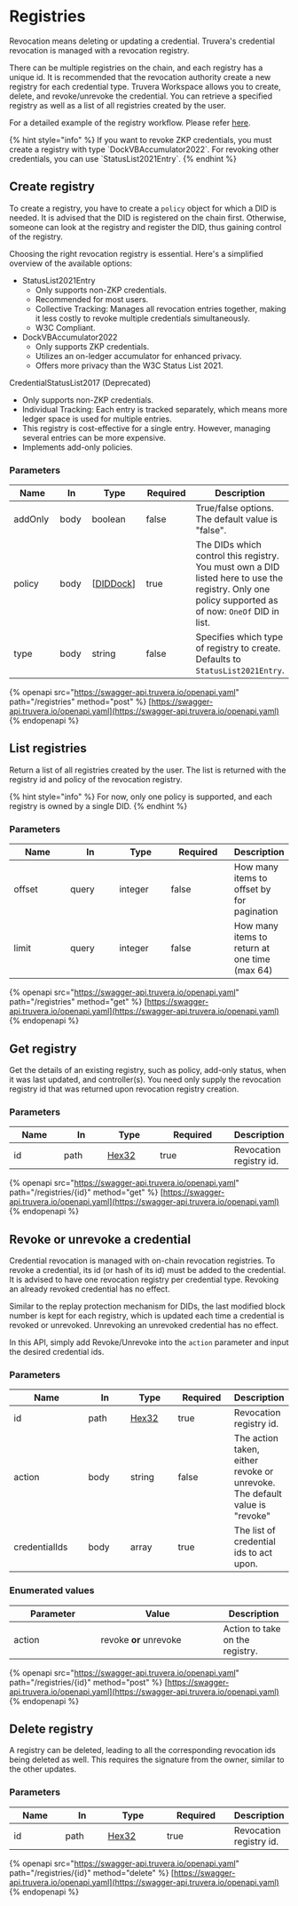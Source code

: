 # Registries

Revocation means deleting or updating a credential. Truvera's credential revocation is managed with a revocation registry.

There can be multiple registries on the chain, and each registry has a unique id. It is recommended that the revocation authority create a new registry for each credential type. Truvera Workspace allows you to create, delete, and revoke/unrevoke the credential. You can retrieve a specified registry as well as a list of all registries created by the user.

For a detailed example of the registry workflow. Please refer [here](https://github.com/docknetwork/dock-api-js/blob/main/workflows/registryFlow.js).

{% hint style="info" %}
If you want to revoke ZKP credentials, you must create a registry with type \`DockVBAccumulator2022\`. For revoking other credentials, you can use \`StatusList2021Entry\`.
{% endhint %}

## Create registry

To create a registry, you have to create a `policy` object for which a DID is needed. It is advised that the DID is registered on the chain first. Otherwise, someone can look at the registry and register the DID, thus gaining control of the registry.

Choosing the right revocation registry is essential. Here's a simplified overview of the available options:

* StatusList2021Entry
  * Only supports non-ZKP credentials.
  * Recommended for most users.
  * Collective Tracking: Manages all revocation entries together, making it less costly to revoke multiple credentials simultaneously.
  * W3C Compliant.
* DockVBAccumulator2022
  * Only supports ZKP credentials.
  * Utilizes an on-ledger accumulator for enhanced privacy.
  * Offers more privacy than the W3C Status List 2021.

CredentialStatusList2017 (Deprecated)

* Only supports non-ZKP credentials.
* Individual Tracking: Each entry is tracked separately, which means more ledger space is used for multiple entries.
* This registry is cost-effective for a single entry. However, managing several entries can be more expensive.
* Implements add-only policies.

### Parameters <a href="#create-registry-parameters" id="create-registry-parameters"></a>

<table data-full-width="false"><thead><tr><th width="119">Name</th><th width="82">In</th><th width="118">Type</th><th width="117">Required</th><th>Description</th></tr></thead><tbody><tr><td>addOnly</td><td>body</td><td>boolean</td><td>false</td><td>True/false options. The default value is "false".</td></tr><tr><td>policy</td><td>body</td><td>[<a href="../developer-documentation/dock-api/index.html.md#schemadiddock">DIDDock</a>]</td><td>true</td><td>The DIDs which control this registry. You must own a DID listed here to use the registry. Only one policy supported as of now: <code>OneOf</code> DID in list.</td></tr><tr><td>type</td><td>body</td><td>string</td><td>false</td><td>Specifies which type of registry to create. Defaults to <code>StatusList2021Entry</code>.</td></tr></tbody></table>

{% openapi src="https://swagger-api.truvera.io/openapi.yaml" path="/registries" method="post" %}
[https://swagger-api.truvera.io/openapi.yaml](https://swagger-api.truvera.io/openapi.yaml)
{% endopenapi %}



## List registries

Return a list of all registries created by the user. The list is returned with the registry id and policy of the revocation registry.

{% hint style="info" %}
For now, only one policy is supported, and each registry is owned by a single DID.
{% endhint %}

### Parameters <a href="#list-dids-parameters" id="list-dids-parameters"></a>

<table data-full-width="false"><thead><tr><th width="116">Name</th><th width="94">In</th><th width="95">Type</th><th width="119">Required</th><th>Description</th></tr></thead><tbody><tr><td>offset</td><td>query</td><td>integer</td><td>false</td><td>How many items to offset by for pagination</td></tr><tr><td>limit</td><td>query</td><td>integer</td><td>false</td><td>How many items to return at one time (max 64)</td></tr></tbody></table>

{% openapi src="https://swagger-api.truvera.io/openapi.yaml" path="/registries" method="get" %}
[https://swagger-api.truvera.io/openapi.yaml](https://swagger-api.truvera.io/openapi.yaml)
{% endopenapi %}



## Get registry

Get the details of an existing registry, such as policy, add-only status, when it was last updated, and controller(s). You need only supply the revocation registry id that was returned upon revocation registry creation.

### Parameters <a href="#get-registry-parameters" id="get-registry-parameters"></a>

<table data-full-width="false"><thead><tr><th width="100">Name</th><th width="88">In</th><th width="104">Type</th><th width="160">Required</th><th>Description</th></tr></thead><tbody><tr><td>id</td><td>path</td><td><a href="../developer-documentation/dock-api/index.html.md#schemahex32">Hex32</a></td><td>true</td><td>Revocation registry id.</td></tr></tbody></table>

{% openapi src="https://swagger-api.truvera.io/openapi.yaml" path="/registries/{id}" method="get" %}
[https://swagger-api.truvera.io/openapi.yaml](https://swagger-api.truvera.io/openapi.yaml)
{% endopenapi %}

## Revoke or unrevoke a credential

Credential revocation is managed with on-chain revocation registries. To revoke a credential, its id (or hash of its id) must be added to the credential. It is advised to have one revocation registry per credential type. Revoking an already revoked credential has no effect.

Similar to the replay protection mechanism for DIDs, the last modified block number is kept for each registry, which is updated each time a credential is revoked or unrevoked. Unrevoking an unrevoked credential has no effect.

In this API, simply add Revoke/Unrevoke into the `action` parameter and input the desired credential ids.

### Parameters <a href="#revoke-unrevoke-credential-parameters" id="revoke-unrevoke-credential-parameters"></a>

<table data-full-width="false"><thead><tr><th width="147">Name</th><th width="89">In</th><th width="96">Type</th><th width="106">Required</th><th>Description</th></tr></thead><tbody><tr><td>id</td><td>path</td><td><a href="../developer-documentation/dock-api/index.html.md#schemahex32">Hex32</a></td><td>true</td><td>Revocation registry id.</td></tr><tr><td>action</td><td>body</td><td>string</td><td>false</td><td>The action taken, either revoke or unrevoke. The default value is "revoke"</td></tr><tr><td>credentialIds</td><td>body</td><td>array</td><td>true</td><td>The list of credential ids to act upon.</td></tr></tbody></table>

### Enumerated values

<table data-full-width="false"><thead><tr><th width="141">Parameter</th><th width="205">Value</th><th>Description</th></tr></thead><tbody><tr><td>action</td><td>revoke <strong>or</strong> unrevoke</td><td>Action to take on the registry.</td></tr></tbody></table>

{% openapi src="https://swagger-api.truvera.io/openapi.yaml" path="/registries/{id}" method="post" %}
[https://swagger-api.truvera.io/openapi.yaml](https://swagger-api.truvera.io/openapi.yaml)
{% endopenapi %}

## Delete registry

A registry can be deleted, leading to all the corresponding revocation ids being deleted as well. This requires the signature from the owner, similar to the other updates.

### Parameters <a href="#delete-registry-parameters" id="delete-registry-parameters"></a>

<table data-full-width="false"><thead><tr><th width="105">Name</th><th width="85">In</th><th width="126">Type</th><th width="137">Required</th><th>Description</th></tr></thead><tbody><tr><td>id</td><td>path</td><td><a href="../developer-documentation/dock-api/index.html.md#schemahex32">Hex32</a></td><td>true</td><td>Revocation registry id.</td></tr></tbody></table>

{% openapi src="https://swagger-api.truvera.io/openapi.yaml" path="/registries/{id}" method="delete" %}
[https://swagger-api.truvera.io/openapi.yaml](https://swagger-api.truvera.io/openapi.yaml)
{% endopenapi %}

